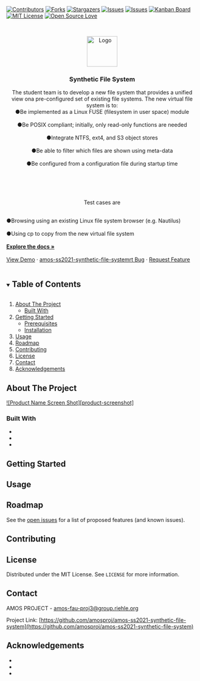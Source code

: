 



<!-- PROJECT SHIELDS -->
<!--
*** I'm using markdown "reference style" links for readability.
*** Reference links are enclosed in brackets [ ] instead of parentheses ( ).
*** See the bottom of this document for the declaration of the reference variables
*** for contributors-url, forks-url, etc. This is an optional, concise syntax you may use.
*** https://www.markdownguide.org/basic-syntax/#reference-style-links
-->
<!--[![Last commit][commit-shield]][commit-url]-->
[![Contributors][contributors-shield]][contributors-url]
[![Forks][forks-shield]][forks-url]
[![Stargazers][stars-shield]][stars-url]
[![Issues][issues-shield]][issues-url]
[![Issues][issuesclosed-shield]][issuesclosed-url]
[![Kanban Board][board-shield]][board-url]
[![MIT License][license-shield]][license-url]
[![Open Source Love](https://badges.frapsoft.com/os/v3/open-source.png?v=103)](https://github.com/ellerbrock/open-source-badges/)
<!-- ![Contributions welcome](https://img.shields.io/badge/contributions-welcome-orange.svg?style=for-the-badge)



<!-- PROJECT LOGO -->
<br />
<p align="center">
  <a href="https://github.com/amosproj/amos-ss2021-synthetic-file-system">
    <img src="images/logo.png" alt="Logo" width="80" height="80">
  </a>

  <h3 align="center">Synthetic File System</h3>

  <p align="center">
    The student team is to develop a new file system that provides a unified view ona pre-configured set of existing file systems. The new virtual file system is        to:
  <br>●Be implemented as a Linux FUSE (filesystem in user space) module<br />
  <br>●Be POSIX compliant; initially, only read-only functions are needed<br />
  <br>●Integrate NTFS, ext4, and S3 object stores<br />
  <br>●Be able to filter which files are shown using meta-data<br />
  <br>●Be configured from a configuration file during startup time<br />
  <br><br><br /><br />
  <br>Test cases are<br />
  
 <br> ●Browsing using an existing Linux file system browser (e.g. Nautilus)<br />
  <br>●Using cp to copy from the new virtual file system<br />
    <br />
    <a href="https://github.com/amosproj/amos-ss2021-synthetic-file-system"><strong>Explore the docs »</strong></a>
    <br />
    <br />
    <a href="https://github.com/amosproj/amos-ss2021-synthetic-file-system">View Demo</a>
    ·
    <a href="https://github.com/amosproj/amos-ss2021-synthetic-file-system/issues">amos-ss2021-synthetic-file-systemrt Bug</a>
    ·
    <a href="https://github.com/amosproj/amos-ss2021-synthetic-file-system/issues">Request Feature</a>
  </p>
</p>



<!-- TABLE OF CONTENTS -->
<details open="open">
  <summary><h2 style="display: inline-block">Table of Contents</h2></summary>
  <ol>
    <li>
      <a href="#about-the-project">About The Project</a>
      <ul>
        <li><a href="#built-with">Built With</a></li>
      </ul>
    </li>
    <li>
      <a href="#getting-started">Getting Started</a>
      <ul>
        <li><a href="#prerequisites">Prerequisites</a></li>
        <li><a href="#installation">Installation</a></li>
      </ul>
    </li>
    <li><a href="#usage">Usage</a></li>
    <li><a href="#roadmap">Roadmap</a></li>
    <li><a href="#contributing">Contributing</a></li>
    <li><a href="#license">License</a></li>
    <li><a href="#contact">Contact</a></li>
    <li><a href="#acknowledgements">Acknowledgements</a></li>
  </ol>
</details>



<!-- ABOUT THE PROJECT -->
## About The Project

[![Product Name Screen Shot][product-screenshot]](https://example.com)

<!-- Here's a blank template to get started:
 To avoid retyping too much info. Do a search and replace with your text editor for the following:
`amosproj`, `amos-ss2021-synthetic-file-system`, `twitter_handle`, `amos-fau-proj3@group.riehle.org`, `Synthetic File System`, `project_description` --> 


### Built With

* []()
* []()
* []()



<!-- GETTING STARTED -->
## Getting Started

<!--To get a local copy up and running follow these simple steps.

### Prerequisites

<!--This is an example of how to list things you need to use the software and how to install them.
* npm
  ```sh
  npm install npm@latest -g
  ```

<!--### Installation

<!--1. Clone the amos-ss2021-synthetic-file-system
   ```sh
   git clone https://github.com/amosproj/amos-ss2021-synthetic-file-system.git
   ```
2. Install NPM packages
   ```sh
   npm install
   ```



<!-- USAGE EXAMPLES -->
## Usage

<!--Use this space to show useful examples of how a project can be used. Additional screenshots, code examples and demos work well in this space. You may also link to more resources.

<!--_For more examples, please refer to the [Documentation](https://example.com)_



<!-- ROADMAP -->
## Roadmap

See the [open issues](https://github.com/amosproj/amos-ss2021-synthetic-file-system/issues) for a list of proposed features (and known issues).



<!-- CONTRIBUTING -->
## Contributing

<!--Contributions are what make the open source community such an amazing place to be learn, inspire, and create. Any contributions you make are **greatly appreciated**.

<!--1. Fork the Project
2. Create your Feature Branch (`git checkout -b feature/AmazingFeature`)
3. Commit your Changes (`git commit -m 'Add some AmazingFeature'`)
4. Push to the Branch (`git push origin feature/AmazingFeature`)
5. Open a Pull Request-->



<!-- LICENSE -->
## License

Distributed under the MIT License. See `LICENSE` for more information.



<!-- CONTACT -->
## Contact

AMOS PROJECT - amos-fau-proj3@group.riehle.org

Project Link: [https://github.com/amosproj/amos-ss2021-synthetic-file-system](https://github.com/amosproj/amos-ss2021-synthetic-file-system)



<!-- ACKNOWLEDGEMENTS -->
## Acknowledgements

* []()
* []()
* []()





<!-- MARKDOWN LINKS & IMAGES -->
<!-- https://www.markdownguide.org/basic-syntax/#reference-style-links -->
<!--[commit-shield]: "https://img.shields.io/github/last-commit/amosproj/amos-ss2021-synthetic-file-system.svg?style=for-the-badge
[commit-url]: https://github.com/amosproj/amos-ss2021-synthetic-file-system/commits/master-->
[contributors-shield]: https://img.shields.io/github/Contributors/amosproj/amos-ss2021-synthetic-file-system.svg
[contributors-url]: https://github.com/amosproj/amos-ss2021-synthetic-file-system/graphs/contributors
[forks-shield]: https://img.shields.io/github/forks/amosproj/amos-ss2021-synthetic-file-system.svg
[forks-url]: https://github.com/amosproj/amos-ss2021-synthetic-file-system/network/members
[stars-shield]: https://img.shields.io/github/stars/amosproj/amos-ss2021-synthetic-file-system.svg
[stars-url]: https://github.com/amosproj/amos-ss2021-synthetic-file-system/stargazers
[issues-shield]: https://img.shields.io/github/issues/amosproj/amos-ss2021-synthetic-file-system.svg
[issues-url]: https://github.com/amosproj/amos-ss2021-synthetic-file-system/issues
[issuesclosed-shield]: https://img.shields.io/github/issues-closed/amosproj/amos-ss2021-synthetic-file-system.svg
[issuesclosed-url]: https://github.com/amosproj/amos-ss2021-synthetic-file-system/issues?q=is%3Aissue+is%3Aclosed
[board-shield]: https://img.shields.io/badge/Kanban-Board-orange?logo=data:image/svg%2bxml;base64,PHN2ZyB2aWV3Qm94PSIwIDAgMjQgMjQiIHhtbG5zPSJodHRwOi8vd3d3LnczLm9yZy8yMDAwL3N2ZyI+PHBhdGggZD0iTTEzLjM1MiAxNC41ODVsLTQuNTA5IDQuNjE0LjcyLTQuMDYyTDMuNDI4IDcuNTcgMCA3Ljc1MyA3LjU4IDB2Mi45NTNsNy4yMTQgNi42NDYgNC41MTMtMS4xMDUtNC42ODkgNC45ODJMMjQgMjRsLTEwLjY0OC05LjQxNXoiLz48L3N2Zz4=
[board-url]: https://github.com/amosproj/amos-ss2021-synthetic-file-system/projects/1
[license-shield]: https://img.shields.io/github/license/amosproj/amos-ss2021-synthetic-file-system.svg
[license-url]: https://github.com/amosproj/amos-ss2021-synthetic-file-system/blob/main/LICENSE

